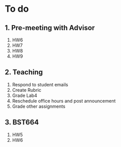 # To do

## 1. Pre-meeting with Advisor 
1. HW6
2. HW7
3. HW8
4. HW9

## 2. Teaching
1. Respond to student emails
2. Create Rubric
3. Grade Lab4
4. Reschedule office hours and post announcement
5. Grade other assignments

## 3. BST664
1. HW5
2. HW6
